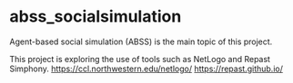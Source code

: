 # abss_socialsimulation
Agent-based social simulation (ABSS) is the main topic of this project.

This project is exploring the use of tools such as NetLogo and Repast Simphony.
https://ccl.northwestern.edu/netlogo/
https://repast.github.io/


